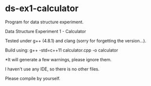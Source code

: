 ds-ex1-calculator
=============

Program for data structure experiment.

Data Structure Experiment 1 - Calculator

Tested under g++ (4.8.1) and clang (sorry for forgetting the version...).

Build using: g++ -std=c++11 calculator.cpp -o calculator

*It will generate a few warnings, please ignore them.

I haven't use any IDE, so there is no other files.

Please compile by yourself.
